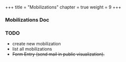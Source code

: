 +++
title = "Mobilizations"
chapter = true
weight = 9
+++

### Mobilizations Doc

### TODO

* create new mobilization
* list all mobilizations
* ~~Form Entry (send mail in public visualization).~~

